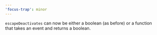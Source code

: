 ```yaml
---
'focus-trap': minor
---
```


`escapeDeactivates` can now be either a boolean (as before) or a function that takes an event and returns a boolean.
